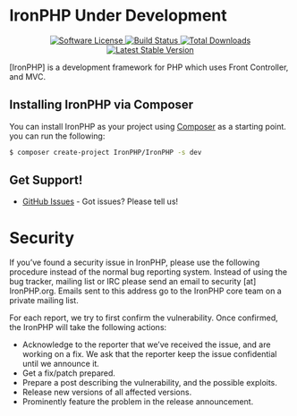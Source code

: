 <p align="center">
    <h1>IronPHP <smalll>Under Development</small></h1>
</p>
<p align="center">
    <a href="LICENSE" target="_blank">
        <img alt="Software License" src="https://img.shields.io/badge/license-MIT-brightgreen.svg?style=flat-square">
    </a>
    <a href="https://travis-ci.org/ironphp/ironphp" target="_blank">
        <img alt="Build Status" src="https://img.shields.io/travis/ironphp/ironphp/master.svg?style=flat-square">
    </a>
    <a href="https://packagist.org/packages/ironphp/ironphp" target="_blank">
        <img alt="Total Downloads" src="https://img.shields.io/packagist/dt/ironphp/ironphp.svg?style=flat-square">
    </a>
    <a href="https://packagist.org/packages/ironphp/ironphp" target="_blank">
        <img alt="Latest Stable Version" src="https://img.shields.io/packagist/v/ironphp/ironphp.svg?style=flat-square&label=stable">
    </a>
</p>

[IronPHP] is a development framework for PHP which
uses Front Controller, and MVC.

## Installing IronPHP via Composer

You can install IronPHP as your project using
[Composer](https://getcomposer.org)  as
a starting point. you can run the following:

``` bash
$ composer create-project IronPHP/IronPHP -s dev
```

## Get Support!

* [GitHub Issues](https://github.com/ironphp/ironphp/issues) - Got issues? Please tell us!

# Security

If you’ve found a security issue in IronPHP, please use the following procedure instead of the normal bug reporting system. Instead of using the bug tracker, mailing list or IRC please send an email to security [at] IronPHP.org. Emails sent to this address go to the IronPHP core team on a private mailing list.

For each report, we try to first confirm the vulnerability. Once confirmed, the IronPHP will take the following actions:

- Acknowledge to the reporter that we’ve received the issue, and are working on a fix. We ask that the reporter keep the issue confidential until we announce it.
- Get a fix/patch prepared.
- Prepare a post describing the vulnerability, and the possible exploits.
- Release new versions of all affected versions.
- Prominently feature the problem in the release announcement.
